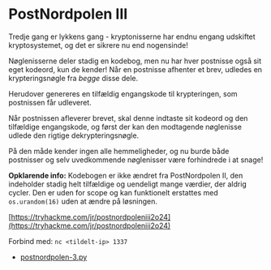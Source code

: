 # PostNordpolen III

Tredje gang er lykkens gang - kryptonisserne har endnu engang udskiftet kryptosystemet, og det er sikrere nu end nogensinde!

Nøglenisserne deler stadig en kodebog, men nu har hver postnisse også sit eget kodeord, kun de kender!
Når en postnisse afhenter et brev, udledes en krypteringsnøgle fra *begge* disse dele.

Herudover genereres en tilfældig engangskode til krypteringen, som postnissen får udleveret.

Når postnissen afleverer brevet, skal denne indtaste sit kodeord og den tilfældige engangskode, og først der kan den modtagende nøglenisse udlede den rigtige dekrypteringsnøgle.

På den måde kender ingen alle hemmeligheder, og nu burde både postnisser og selv uvedkommende nøglenisser være forhindrede i at snage!

**Opklarende info:** Kodebogen er ikke ændret fra PostNordpolen II, den indeholder stadig helt tilfældige og uendeligt mange værdier, der aldrig cycler. Den er uden for scope og kan funktionelt erstattes med `os.urandom(16)` uden at ændre på løsningen.

[https://tryhackme.com/jr/postnordpoleniii2o24](https://tryhackme.com/jr/postnordpoleniii2o24)

Forbind med: `nc <tildelt-ip> 1337`

- [postnordpolen-3.py](src/postnordpolen-3.py)
